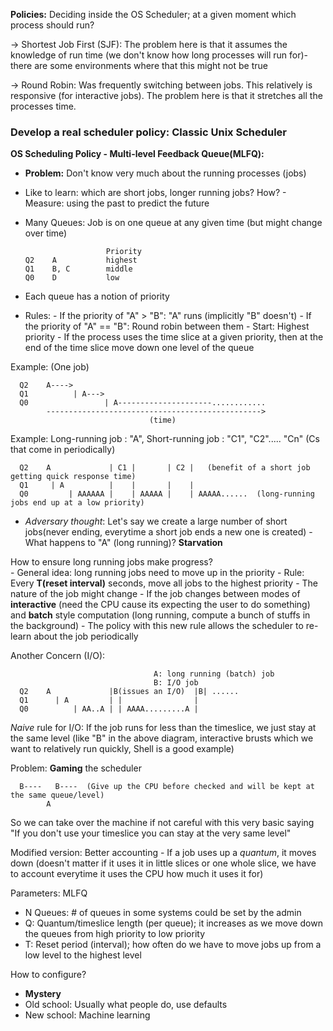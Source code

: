 **Policies:** Deciding inside the OS Scheduler; at a given moment which process should run?

-> Shortest Job First (SJF): The problem here is that  it assumes the knowledge of run time (we don't know how long processes will run for)-there are some environments where that this might not be true

-> Round Robin: Was frequently switching between jobs. This relatively is responsive (for interactive jobs). The problem here is that it stretches all the processes time.

### Develop a real scheduler policy: Classic Unix Scheduler
**OS Scheduling Policy - Multi-level Feedback Queue(MLFQ):** 
- **Problem:** Don't know very much about the running processes (jobs)
- Like to learn: which are short jobs, longer running jobs? How?
      - Measure: using the past to predict the future
- Many Queues: Job is on one queue at any given time (but might change over time)

                        Priority
      Q2    A           highest
      Q1    B, C        middle
      Q0    D           low
      
      
- Each queue has a notion of priority
- Rules:
      - If the priority of "A" > "B": "A" runs (implicitly "B" doesn't)
      - If the priority of "A" == "B": Round robin between them
      - Start: Highest priority
      - If the process uses the time slice at a given priority, then at the end of the time slice move down one level of the queue

Example: (One job)

      Q2    A---->
      Q1          | A--->
      Q0                 | A---------------------............
            ------------------------------------------------>
                                   (time)

Example: Long-running job : "A", Short-running job : "C1", "C2"..... "Cn" (Cs that come in periodically)

      Q2    A             | C1 |       | C2 |   (benefit of a short job getting quick response time)
      Q1     | A          |    |       |    |
      Q0         | AAAAAA |    | AAAAA |    | AAAAA......  (long-running jobs end up at a low priority)
      
 
- *Adversary thought*: Let's say we create a large number of short jobs(never ending, everytime a short job ends a new one is created)
      - What happens to "A" (long running)?  **Starvation**

How to ensure long running jobs make progress?      
      - General idea:  long running jobs need to move up in the priority
      - Rule: Every **T(reset interval)** seconds, move all jobs to the highest priority
            - The nature of the job might change
            - If the job changes between modes of **interactive** (need the CPU cause its expecting the user to do something) and **batch** style computation (long running, compute a bunch of stuffs in the background)
            - The policy with this new rule allows the scheduler to re-learn about the job periodically
 
Another Concern (I/O):

                                    A: long running (batch) job
                                    B: I/O job
      Q2    A             |B(issues an I/O)  |B| ...... 
      Q1      | A         | |                |
      Q0          | AA..A | | AAAA.........A |  
      
      
*Naive* rule for I/O: If the job runs for less than the timeslice, we just stay at the same level (like "B" in the above diagram, interactive brusts which we want to relatively run quickly, Shell is a good example)

Problem: **Gaming** the scheduler
      
      B----   B----  (Give up the CPU before checked and will be kept at the same queue/level)
            A 
So we can take over the machine if not careful with this very basic saying "If you don't use your timeslice you can stay at the very same level"

Modified version: Better accounting - If a job uses up a *quantum*, it moves down (doesn't matter if it uses it in little slices or one whole slice, we have to account everytime it uses the CPU how much it uses it for)

Parameters: MLFQ
- N Queues: # of queues in some systems could be set by the admin
- Q: Quantum/timeslice length (per queue); it increases as we move down the queues from high priority to low priority
- T: Reset period (interval); how often do we have to move jobs up from a low level to the highest level

How to configure?
- **Mystery**
- Old school: Usually what people do, use defaults
- New school: Machine learning


